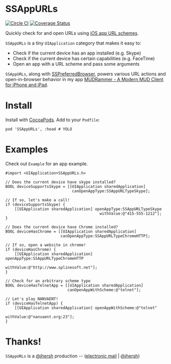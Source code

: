 # SSAppURLs

[![Circle CI](https://circleci.com/gh/splinesoft/SSAppURLs.svg?style=svg&circle-token=067c04e92629d230aa95a540ba5e9cd53f718ec6)](https://circleci.com/gh/splinesoft/SSAppURLs) [![Coverage Status](https://coveralls.io/repos/splinesoft/SSAppURLs/badge.svg)](https://coveralls.io/r/splinesoft/SSAppURLs)

Quickly check for and open URLs using [iOS app URL schemes](http://www.wiki.akosma.com/IPhone_URL_Schemes).

`SSAppURLs` is a tiny `UIApplication` category that makes it easy to:

* Check if the current device has an app installed (e.g. Skype)
* Check if the current device has certain capabilities (e.g. FaceTime)
* Open an app with a URL scheme and pass some arguments

`SSAppURLs`, along with [SSPreferredBrowser](https://github.com/splinesoft/SSPreferredBrowser), powers various URL actions and open-in-browser behavior in my app [MUDRammer - A Modern MUD Client for iPhone and iPad](https://itunes.apple.com/us/app/mudrammer-a-modern-mud-client/id597157072?mt=8).

# Install

Install with [CocoaPods](http://cocoapods.org/). Add to your `Podfile`:

```
pod 'SSAppURLs', :head # YOLO
```

# Examples

Check out `Example` for an app example.


```objc
#import <UIApplication+SSAppURLs.h>

// Does the current device have skype installed?
BOOL deviceSupportsSkype = [[UIApplication sharedApplication] 
                             canOpenAppType:SSAppURLTypeSkype];

// If so, let's make a call!
if (deviceSupportsSkype) {
    [[UIApplication sharedApplication] openAppType:SSAppURLTypeSkype 
                                         withValue:@"415-555-1212"];
}
  
// Does the current device have Chrome installed?
BOOL deviceHasChrome = [[UIApplication sharedApplication] 
                        canOpenAppType:SSAppURLTypeChromeHTTP];

// If so, open a website in chrome!
if (deviceHasChrome) {
	[[UIApplication sharedApplication] openAppType:SSAppURLTypeChromeHTTP 
	                                     withValue:@"http://www.splinesoft.net"];
}
	                                     
// Check for an arbitrary scheme type
BOOL deviceHasTelnetApp = [[UIApplication sharedApplication] 
                           canOpenAppWithScheme:@"telnet"];

// Let's play NANVAENT!
if (deviceHasTelnetApp) {
	[[UIApplication sharedApplication] openAppWithScheme:@"telnet"
	                                           withValue:@"nanvaent.org:23"];
}
```

# Thanks!

`SSAppURLs` is a [@jhersh](https://github.com/jhersh) production -- ([electronic mail](mailto:jon@her.sh) | [@jhersh](https://twitter.com/jhersh))